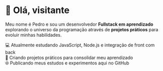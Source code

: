 # 🫡 Olá, visitante

Meu nome é Pedro e sou um desenvolvedor **Fullstack em aprendizado** explorando o universo da programação através de **projetos práticos** para evoluir minhas habilidades.

💻 Atualmente estudando JavaScript, Node.js e integração de front com back <br>
🚀 Criando projetos práticos para consolidar meu aprendizado <br>
🌐 Publicando meus estudos e experimentos aqui no GitHub
